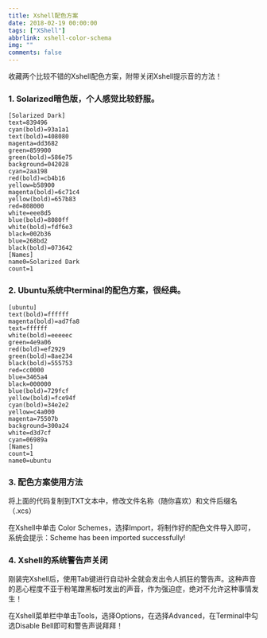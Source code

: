 ```yaml
---
title: Xshell配色方案
date: 2018-02-19 00:00:00
tags: ["XShell"]
abbrlink: xshell-color-schema
img: ""
comments: false
---
```


收藏两个比较不错的Xshell配色方案，附带关闭Xshell提示音的方法！

### 1. Solarized暗色版，个人感觉比较舒服。
```
[Solarized Dark]
text=839496
cyan(bold)=93a1a1
text(bold)=408080
magenta=dd3682
green=859900
green(bold)=586e75
background=042028
cyan=2aa198
red(bold)=cb4b16
yellow=b58900
magenta(bold)=6c71c4
yellow(bold)=657b83
red=808000
white=eee8d5
blue(bold)=8080ff
white(bold)=fdf6e3
black=002b36
blue=268bd2
black(bold)=073642
[Names]
name0=Solarized Dark
count=1
```



### 2. Ubuntu系统中terminal的配色方案，很经典。
```
[ubuntu]
text(bold)=ffffff
magenta(bold)=ad7fa8
text=ffffff
white(bold)=eeeeec
green=4e9a06
red(bold)=ef2929
green(bold)=8ae234
black(bold)=555753
red=cc0000
blue=3465a4
black=000000
blue(bold)=729fcf
yellow(bold)=fce94f
cyan(bold)=34e2e2
yellow=c4a000
magenta=75507b
background=300a24
white=d3d7cf
cyan=06989a
[Names]
count=1
name0=ubuntu
```
### 3. 配色方案使用方法

将上面的代码复制到TXT文本中，修改文件名称（随你喜欢）和文件后缀名（.xcs）

在Xshell中单击 Color Schemes，选择Import，将制作好的配色文件导入即可，
系统会提示：Scheme has been imported successfully!

### 4. Xshell的系统警告声关闭

刚装完Xshell后，使用Tab键进行自动补全就会发出令人抓狂的警告声。这种声音的恶心程度不亚于粉笔蹭黑板时发出的声音，作为强迫症，绝对不允许这种事情发生！

在Xshell菜单栏中单击Tools，选择Options，在选择Advanced，在Terminal中勾选Disable Bell即可和警告声说拜拜！
